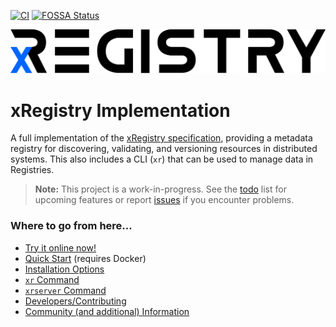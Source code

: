 [![CI](https://github.com/xregistry/server/actions/workflows/ci.yaml/badge.svg)](https://github.com/xregistry/server/actions/workflows/ci.yaml)
[![FOSSA Status](https://app.fossa.com/api/projects/custom%2B162%2Fgithub.com%2Fxregistry%2Fserver.svg?type=small)](https://app.fossa.com/projects/custom%2B162%2Fgithub.com%2Fxregistry%2Fserver?ref=badge_small)

<img src="https://github.com/cncf/artwork/raw/main/projects/xregistry/horizontal/color/xregistry-horizontal-color.svg" alt="xRegistry"></img><br>

# xRegistry Implementation

A full implementation of the [xRegistry specification](https://xregistry.io),
providing a metadata registry for discovering, validating, and versioning
resources in distributed systems. This also includes a CLI (`xr`) that can
be used to manage data in Registries.

> **Note:**
This project is a work-in-progress. See the [todo](todo) list for upcoming
features or report [issues](https://github.com/xregistry/server/issues) if you
encounter problems.

### Where to go from here...

- [Try it online now!](http://xregistry.soaphub.org?ui)
- [Quick Start](docs/quick_start.md) (requires Docker)
- [Installation Options](docs/installation.md)
- [`xr` Command](docs/xr_help.md)
- [`xrserver` Command](docs/xrserver_help.md)
- [Developers/Contributing](docs/developers.md)
- [Community (and additional) Information](docs/community.md)
